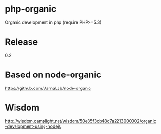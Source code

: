 php-organic
============

Organic development in php
(require PHP>=5.3)

Release
=============
0.2

Based on node-organic
=====
https://github.com/VarnaLab/node-organic

Wisdom
=====
http://wisdom.camplight.net/wisdom/50e85f3cb48c7a2213000002/organic-development-using-nodejs